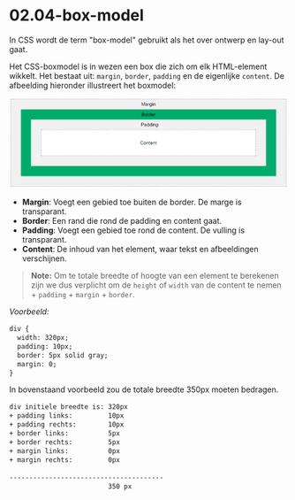<link rel="stylesheet" href="../../templates/main.css"></link>

# 02.04-box-model

In CSS wordt de term "box-model" gebruikt als het over ontwerp en lay-out gaat.

Het CSS-boxmodel is in wezen een box die zich om elk HTML-element wikkelt. Het bestaat uit: `margin`, `border`, `padding` en de eigenlijke `content`. De afbeelding hieronder illustreert het boxmodel:

![boxmodel](src/boxmodel.png)

- **Margin**: Voegt een gebied toe buiten de border. De marge is transparant.
- **Border**: Een rand die rond de padding en content gaat.
- **Padding**: Voegt een gebied toe rond de content. De vulling is transparant.
- **Content**: De inhoud van het element, waar tekst en afbeeldingen verschijnen.

> **Note:** Om te totale breedte of hoogte van een element te berekenen zijn we dus verplicht om de `height` of  `width` van de content te nemen + `padding` + `margin` + `border`.

<div style='page-break-after: always;'></div>

*Voorbeeld:*
```
div {
  width: 320px;
  padding: 10px;
  border: 5px solid gray;
  margin: 0;
}
```


In bovenstaand voorbeeld zou de totale breedte 350px moeten bedragen.

```
div initiele breedte is: 320px
+ padding links:         10px
+ padding rechts:        10px
+ border links:          5px
+ border rechts:         5px
+ margin links:          0px
+ margin rechts:         0px

---------------------------------------
                         350 px
```